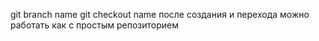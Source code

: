 git branch name
git checkout name
после создания и перехода можно работать как с простым репозиторием